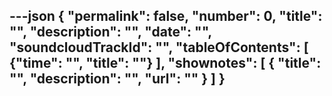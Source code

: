 ---json
{
	"permalink": false,
	"number": 0,
	"title": "",
	"description": "",
	"date": "",
	"soundcloudTrackId": "",
	"tableOfContents": [
		{"time": "", "title": ""}
	],
	"shownotes": [
		{
			"title": "",
			"description": "",
			"url": ""
		}
	]
}
---
